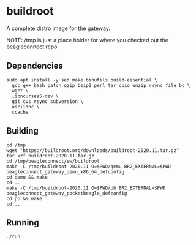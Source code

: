 # buildroot

A complete distro image for the gateway.

NOTE: /tmp is just a place holder for where you checked out the beagleconnect repo

## Dependencies

```
sudo apt install -y sed make binutils build-essential \
  gcc g++ bash patch gzip bzip2 perl tar cpio unzip rsync file bc \
  wget \
  libncurses5-dev \
  git cvs rsync subversion \
  asciidoc \
  ccache
```

## Building

```
cd /tmp
wget "https://buildroot.org/downloads/buildroot-2020.11.tar.gz"
tar xzf buildroot-2020.11.tar.gz
cd /tmp/beagleconnect/sw/buildroot
make -C /tmp/buildroot-2020.11 O=$PWD/qemu BR2_EXTERNAL=$PWD beagleconnect_gateway_qemu_x86_64_defconfig
cd qemu && make
cd ..
make -C /tmp/buildroot-2020.11 O=$PWD/pb BR2_EXTERNAL=$PWD beagleconnect_gateway_pocketbeagle_defconfig
cd pb && make
cd ..
```

## Running
```
./run
```

